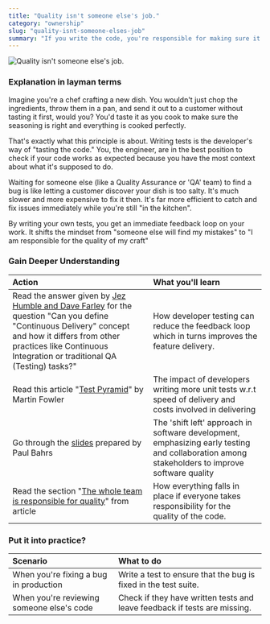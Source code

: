 ```yaml
---
title: "Quality isn't someone else's job."
category: "ownership"
slug: "quality-isnt-someone-elses-job"
summary: "If you write the code, you're responsible for making sure it works."
---
```

![Quality isn't someone else's job.](/principles/quality-isnt-someone-elses-job/comic.png)

### Explanation in layman terms

Imagine you're a chef crafting a new dish. You wouldn't just chop the ingredients, throw them in a pan, and send it out to a customer without tasting it first, would you? You'd taste it as you cook to make sure the seasoning is right and everything is cooked perfectly.

That's exactly what this principle is about. Writing tests is the developer's way of "tasting the code." You, the engineer, are in the best position to check if your code works as expected because you have the most context about what it's supposed to do.

Waiting for someone else (like a Quality Assurance or 'QA' team) to find a bug is like letting a customer discover your dish is too salty. It's much slower and more expensive to fix it then. It's far more efficient to catch and fix issues immediately while you're still "in the kitchen".

By writing your own tests, you get an immediate feedback loop on your work. It shifts the mindset from "someone else will find my mistakes" to "I am responsible for the quality of my craft"

### Gain Deeper Understanding

| Action | What you'll learn |
| :---- | :---- |
| Read the answer given by [Jez Humble and Dave Farley](https://www.infoq.com/articles/humble-farley-continuous-delivery/) for the question "Can you define "Continuous Delivery" concept and how it differs from other practices like Continuous Integration or traditional QA (Testing) tasks?" | How developer testing can reduce the feedback loop which in turns improves the feature delivery. |
| Read this article "[Test Pyramid](https://martinfowler.com/bliki/TestPyramid.html)" by Martin Fowler | The impact of developers writing more unit tests w.r.t speed of delivery and costs involved in delivering  |
| Go through the [slides](https://www.slideshare.net/Urbancode/shift-left) prepared by Paul Bahrs | The 'shift left' approach in software development, emphasizing early testing and collaboration among stakeholders to improve software quality |
| Read the section "[The whole team is responsible for quality](https://arc.net/l/quote/gbhxyavo)" from article | How everything falls in place if everyone takes responsibility for the quality of the code. |

### Put it into practice?

| Scenario | What to do |
| :---- | :---- |
| When you're fixing a bug in production | Write a test to ensure that the bug is fixed in the test suite. |
| When you're reviewing someone else's code | Check if they have written tests and leave feedback if tests are missing. |
